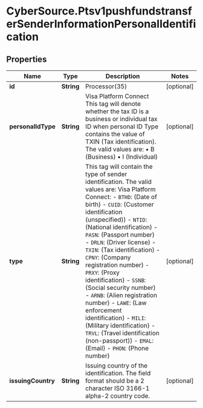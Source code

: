 # CyberSource.Ptsv1pushfundstransferSenderInformationPersonalIdentification

## Properties
Name | Type | Description | Notes
------------ | ------------- | ------------- | -------------
**id** | **String** | Processor(35)  | [optional] 
**personalIdType** | **String** | Visa Platform Connect This tag will denote whether the tax ID is a business or individual tax ID when personal ID Type contains the value of TXIN (Tax identification).  The valid values are: • B (Business) • I (Individual)  | [optional] 
**type** | **String** | This tag will contain the type of sender identification. The valid values are:  Visa Platform Connect: - `BTHD`: (Date of birth) - `CUID`: (Customer identification (unspecified)) - `NTID`: (National identification) - `PASN`: (Passport number) - `DRLN`: (Driver license) - `TXIN`: (Tax identification) - `CPNY`: (Company registration number) - `PRXY`: (Proxy identification) - `SSNB`: (Social security number) - `ARNB`: (Alien registration number) - `LAWE`: (Law enforcement identification) - `MILI`: (Military identification) - `TRVL`: (Travel identification (non-passport)) - `EMAL`: (Email) - `PHON`: (Phone number)  | [optional] 
**issuingCountry** | **String** | Issuing country of the identification. The field format should be a 2 character ISO 3166-1 alpha-2 country code.  | [optional] 


